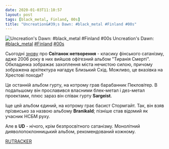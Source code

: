 ```yaml
---
date: 2020-01-03T11:10:57
layout: post
tags: [black_metal, Finland, 00s]
title: "Uncreation&#39;s Dawn: #black_metal #Finland #00s"
---
```

![Uncreation&#39;s Dawn: #black_metal #Finland #00s](https://res.cloudinary.com/vast-space-unexplored/image/upload/photos/photo_842_03-01-2020_11-10-57.jpg)
Uncreation&#39;s Dawn: [#black_metal](/tags/#black_metal) [#Finland](/tags/#Finland) [#00s](/tags/#00s)

Сьогодні [знову](/2019-11-10-uncreations-dawn--black-metal-raw-black-metal-finland)  про **Світанок нетворення** - класику фінського сатанізму, адже 2006 року в них вийшов офігезний альбом &quot;Тиранія Смерті&quot;. Обкладинка зображає захоплення міста нечистою силою, причому зображена архітектура нагадує Близький Схід. Можливо, це вказівка на Хрестові походи?

Це останній альбом гурту, на котрому грав барабанник Пекловітер. В подальшому він прославився власними блек-метал і дез-метал проектами, плюс зараз він співак гурту **Sargeist**.

Іще цей альбом єдиний, на котрому грає басист Стормгайт. Так, він взяв прізвисько за назвою альбому **Branikald**; пізніше став відомий як учасник НСБМ руху.

Але в **UD** - нічого, крім безпросвітного сатанізму. Монолітний дияволопоклонницький альбом, рекомендований кожному.

[RUTRACKER](https://rutracker.org/forum/viewtopic.php?t=3991206)